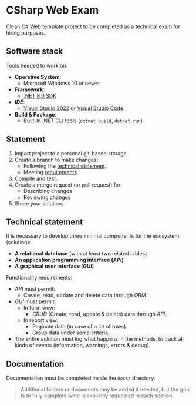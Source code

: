 # CSharp Web Exam

Clean C# Web template project to be completed as a technical exam for hiring purposes.

## Software stack

Tools needed to work on:

- **Operative System**:
  - Microsoft Windows 10 or newer
- **Framework**:
  - [.NET 8.0 SDK](https://dotnet.microsoft.com/en-us/download/dotnet/8.0)
- ***IDE***:
  - [Visual Studio 2022](https://visualstudio.microsoft.com/vs/) or [Visual Studio Code](https://code.visualstudio.com/)
- **Build & Package**:
  - Built-in .NET CLI tools (`dotnet build`, `dotnet run`)

## Statement

1. Import project to a personal git-based storage.
2. Create a branch to make changes:
   - Following the [technical statement](#technical-statement).
   - Meeting [requirements](requirements.md).
3. Compile and test.
4. Create a merge request (or pull request) for:
   - Describing changes
   - Reviewing changes
5. Share your solution.

## Technical statement

It is necessary to develop three minimal components for the ecosystem (solution):

- **A relational database** (with at least two related tables)
- **An application programming interface (*API*)**
- **A graphical user interface (*GUI*)**

Functionality requirements:

- *API* must permit:
  - Create, read, update and delete data through *ORM*.
- *GUI* must permit:
  - In form view:
    - *CRUD* (Create, read, update & delete) data through *API*.
  - In report view:
    - Paginate data (in case of a lot of rows).
    - Group data under some criteria.
- The entire solution must log what happens in the methods, to track all kinds of events (information, warnings, errors & debug).

## Documentation

Documentation must be completed inside the `Docs/` directory.

> Additional folders or documents may be added if needed, but the goal is to fully complete what is explicitly requested in each section.
